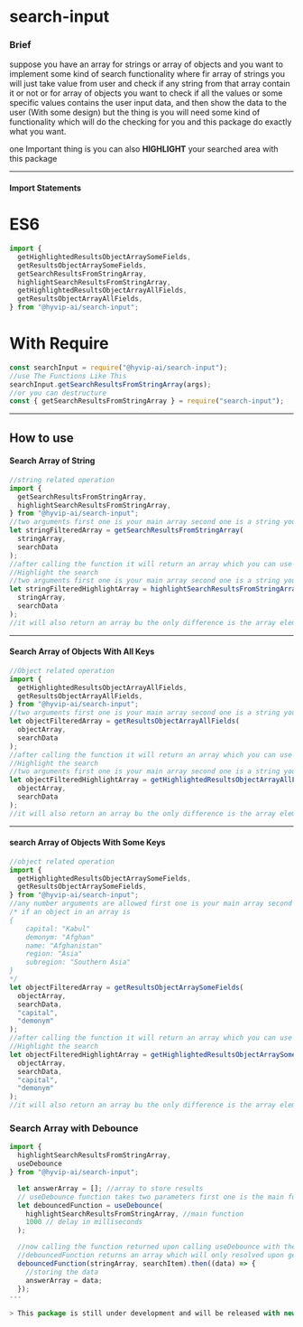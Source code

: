 # search-input

### Brief

suppose you have an array for strings or array of objects and you want to implement some kind of search functionality where fir array of strings you will just take value from user and check if any string from that array contain it or not or for array of objects you want to check if all the values or some specific values contains the user input data, and then show the data to the user (With some design) but the thing is you will need some kind of functionality which will do the checking for you and this package do exactly what you want.

one Important thing is you can also **HIGHLIGHT** your searched area with this package

---

#### Import Statements

# ES6

```javascript
import {
  getHighlightedResultsObjectArraySomeFields,
  getResultsObjectArraySomeFields,
  getSearchResultsFromStringArray,
  highlightSearchResultsFromStringArray,
  getHighlightedResultsObjectArrayAllFields,
  getResultsObjectArrayAllFields,
} from "@hyvip-ai/search-input";
```

# With Require

```javascript
const searchInput = require("@hyvip-ai/search-input");
//use The Functions Like This
searchInput.getSearchResultsFromStringArray(args);
//or you can destructure
const { getSearchResultsFromStringArray } = require("search-input");
```

---

## How to use

#### Search Array of String

```javascript
//string related operation
import {
  getSearchResultsFromStringArray,
  highlightSearchResultsFromStringArray,
} from "@hyvip-ai/search-input";
//two arguments first one is your main array second one is a string you need to search for
let stringFilteredArray = getSearchResultsFromStringArray(
  stringArray,
  searchData
);
//after calling the function it will return an array which you can use later to display
//Highlight the search
//two arguments first one is your main array second one is a string you need to search for
let stringFilteredHighlightArray = highlightSearchResultsFromStringArray(
  stringArray,
  searchData
);
//it will also return an array bu the only difference is the array element will contain some html tags so you need to set it as innerhtml
```

---

#### Search Array of Objects With All Keys

```javascript
//Object related operation
import {
  getHighlightedResultsObjectArrayAllFields,
  getResultsObjectArrayAllFields,
} from "@hyvip-ai/search-input";
//two arguments first one is your main array second one is a string you need to search for
let objectFilteredArray = getResultsObjectArrayAllFields(
  objectArray,
  searchData
);
//after calling the function it will return an array which you can use later to display
//Highlight the search
//two arguments first one is your main array second one is a string you need to search for
let objectFilteredHighlightArray = getHighlightedResultsObjectArrayAllFields(
  objectArray,
  searchData
);
//it will also return an array bu the only difference is the array element will contain some html tags so you need to set it as innerhtml
```

---

#### search Array of Objects With Some Keys

```javascript
//object related operation
import {
  getHighlightedResultsObjectArraySomeFields,
  getResultsObjectArraySomeFields,
} from "@hyvip-ai/search-input";
//any number arguments are allowed first one is your main array second one is a string you need to search for and after that you have to give the key names you want search
/* if an object in an array is 
{
    capital: "Kabul"
    demonym: "Afghan"
    name: "Afghanistan"
    region: "Asia"
    subregion: "Southern Asia"
}
*/
let objectFilteredArray = getResultsObjectArraySomeFields(
  objectArray,
  searchData,
  "capital",
  "demonym"
);
//after calling the function it will return an array which you can use later to display
//Highlight the search
let objectFilteredHighlightArray = getHighlightedResultsObjectArraySomeFields(
  objectArray,
  searchData,
  "capital",
  "demonym"
);
//it will also return an array bu the only difference is the array element will contain some html tags so you need to set it as innerhtml
```

### Search Array with Debounce

```javascript
import {
  highlightSearchResultsFromStringArray,
  useDebounce
} from "@hyvip-ai/search-input";

  let answerArray = []; //array to store results
  // useDebounce function takes two parameters first one is the main function and the second one is the duration between two key press, if two key is not pressed within that delay then only it will search other wise not.
  let debouncedFunction = useDebounce(
    highlightSearchResultsFromStringArray, //main function
    1000 // delay in milliseconds
  );

  //now calling the function returned upon calling useDebounce with the same arguments as shown in previous example
  //debouncedFunction returns an array which will only resolved upon getting some search value as far now there is no use of catch here but it may change in future.
  debouncedFunction(stringArray, searchItem).then((data) => {
    //storing the data
    answerArray = data;
  });
---

> This package is still under development and will be released with new and improved functions , if you find any problems whule using this or if you have any new ideas for integration please feel free to reach out @rm2932002@gmail.com or in [LinkedIn](https://www.linkedin.com/in/rajat-mondal-a7abb8199/)
```
